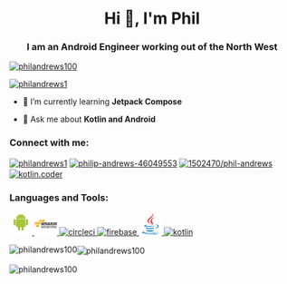 <h1 align="center">Hi 👋, I'm Phil</h1>
<h3 align="center">I am an Android Engineer working out of the North West</h3>

<p align="left"> <a href="https://github.com/ryo-ma/github-profile-trophy"><img src="https://github-profile-trophy.vercel.app/?username=philandrews100" alt="philandrews100" /></a> </p>

<p align="left"> <a href="https://twitter.com/philandrews1" target="blank"><img src="https://img.shields.io/twitter/follow/philandrews1?logo=twitter&style=for-the-badge" alt="philandrews1" /></a> </p>

- 🌱 I’m currently learning **Jetpack Compose**

- 💬 Ask me about **Kotlin and Android**

<h3 align="left">Connect with me:</h3>
<p align="left">
<a href="https://twitter.com/philandrews1" target="blank"><img align="center" src="https://raw.githubusercontent.com/rahuldkjain/github-profile-readme-generator/master/src/images/icons/Social/twitter.svg" alt="philandrews1" height="30" width="40" /></a>
<a href="https://linkedin.com/in/philip-andrews-46049553" target="blank"><img align="center" src="https://raw.githubusercontent.com/rahuldkjain/github-profile-readme-generator/master/src/images/icons/Social/linked-in-alt.svg" alt="philip-andrews-46049553" height="30" width="40" /></a>
<a href="https://stackoverflow.com/users/1502470/phil-andrews" target="blank"><img align="center" src="https://raw.githubusercontent.com/rahuldkjain/github-profile-readme-generator/master/src/images/icons/Social/stack-overflow.svg" alt="1502470/phil-andrews" height="30" width="40" /></a>
<a href="https://instagram.com/kotlin.coder" target="blank"><img align="center" src="https://raw.githubusercontent.com/rahuldkjain/github-profile-readme-generator/master/src/images/icons/Social/instagram.svg" alt="kotlin.coder" height="30" width="40" /></a>
</p>

<h3 align="left">Languages and Tools:</h3>
<p align="left"> <a href="https://developer.android.com" target="_blank" rel="noreferrer"> <img src="https://raw.githubusercontent.com/devicons/devicon/master/icons/android/android-original-wordmark.svg" alt="android" width="40" height="40"/> </a> <a href="https://aws.amazon.com" target="_blank" rel="noreferrer"> <img src="https://raw.githubusercontent.com/devicons/devicon/master/icons/amazonwebservices/amazonwebservices-original-wordmark.svg" alt="aws" width="40" height="40"/> </a> <a href="https://circleci.com" target="_blank" rel="noreferrer"> <img src="https://www.vectorlogo.zone/logos/circleci/circleci-icon.svg" alt="circleci" width="40" height="40"/> </a> <a href="https://firebase.google.com/" target="_blank" rel="noreferrer"> <img src="https://www.vectorlogo.zone/logos/firebase/firebase-icon.svg" alt="firebase" width="40" height="40"/> </a> <a href="https://www.java.com" target="_blank" rel="noreferrer"> <img src="https://raw.githubusercontent.com/devicons/devicon/master/icons/java/java-original.svg" alt="java" width="40" height="40"/> </a> <a href="https://kotlinlang.org" target="_blank" rel="noreferrer"> <img src="https://www.vectorlogo.zone/logos/kotlinlang/kotlinlang-icon.svg" alt="kotlin" width="40" height="40"/> </a> </p>

<p><img align="left" src="https://github-readme-stats.vercel.app/api/top-langs?username=philandrews100&show_icons=true&locale=en&layout=compact" alt="philandrews100" /></p>

<p><img align="center" src="https://github-readme-stats.vercel.app/api?username=philandrews100&show_icons=true&locale=en" alt="philandrews100" /></p>

<p><img align="center" src="https://github-readme-streak-stats.herokuapp.com/?user=philandrews100&" alt="philandrews100" /></p>
